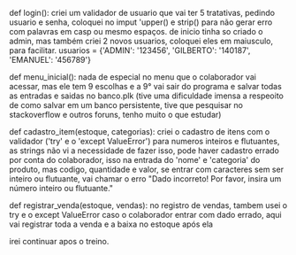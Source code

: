def login():
  criei um validador de usuario que vai ter 5 tratativas, pedindo usuario e senha, coloquei no imput 'upper() e strip() para não gerar erro com palavras em casp ou mesmo espaços.
  de inicio tinha so criado o admin, mas também criei 2 novos usuarios, coloquei eles em maiusculo, para facilitar. usuarios = {'ADMIN': '123456', 'GILBERTO': '140187', 'EMANUEL': '456789'}


def menu_inicial():
  nada de especial no menu que o colaborador vai acessar, mas ele tem 9 escolhas e a 9° vai sair do programa e salvar todas as entradas e saidas no banco.plk 
  (tive uma dificuldade imensa a respeoito de como salvar em um banco persistente, tive que pesquisar no stackoverflow e outros foruns, tenho muito o que estudar)


def cadastro_item(estoque, categorias):
  criei o cadastro de itens com o validador ('try' e o 'except ValueError') para numeros inteiros e flutuantes, as strings não vi a necessidade de fazer isso, 
  pode haver cadastro errado por conta do colaborador, isso na entrada do 'nome' e 'categoria' do produto, mas codigo, quantidade e valor, se entrar com 
  caracteres sem ser inteiro ou flutuante, vai chamar o erro "Dado incorreto! Por favor, insira um número inteiro ou flutuante."


def registrar_venda(estoque, vendas):
  no registro de vendas, tambem usei o try e o except ValueError caso o colaborador entrar com dado errado, aqui vai registrar toda a venda e a baixa no estoque após ela


irei continuar apos o treino.
  
  
